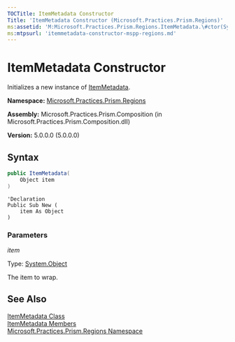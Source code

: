 ```yaml
---
TOCTitle: ItemMetadata Constructor
Title: 'ItemMetadata Constructor (Microsoft.Practices.Prism.Regions)'
ms:assetid: 'M:Microsoft.Practices.Prism.Regions.ItemMetadata.\#ctor(System.Object)'
ms:mtpsurl: 'itemmetadata-constructor-mspp-regions.md'
---
```


# ItemMetadata Constructor

Initializes a new instance of [ItemMetadata](/patterns-practices/reference/itemmetadata-class-mspp-regions).

**Namespace:** [Microsoft.Practices.Prism.Regions](/patterns-practices/reference/mspp-regions-namespace)

**Assembly:** Microsoft.Practices.Prism.Composition (in Microsoft.Practices.Prism.Composition.dll)

**Version:** 5.0.0.0 (5.0.0.0)

## Syntax

```C#
public ItemMetadata(
	Object item
)
```

```VB
'Declaration
Public Sub New ( 
	item As Object
)
```

### Parameters

*item*  

Type: [System.Object](http://msdn.microsoft.com/en-us/library/e5kfa45b)

The item to wrap.

## See Also

[ItemMetadata Class](/patterns-practices/reference/itemmetadata-class-mspp-regions)<br/>
[ItemMetadata Members](/patterns-practices/reference/itemmetadata-members-mspp-regions)<br/>
[Microsoft.Practices.Prism.Regions Namespace](/patterns-practices/reference/mspp-regions-namespace)<br/>